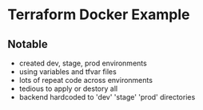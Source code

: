 # Terraform Docker Example

## Notable
- created dev, stage, prod environments
- using variables and tfvar files
- lots of repeat code across environments
- tedious to apply or destory all
- backend hardcoded to 'dev' 'stage' 'prod' directories
